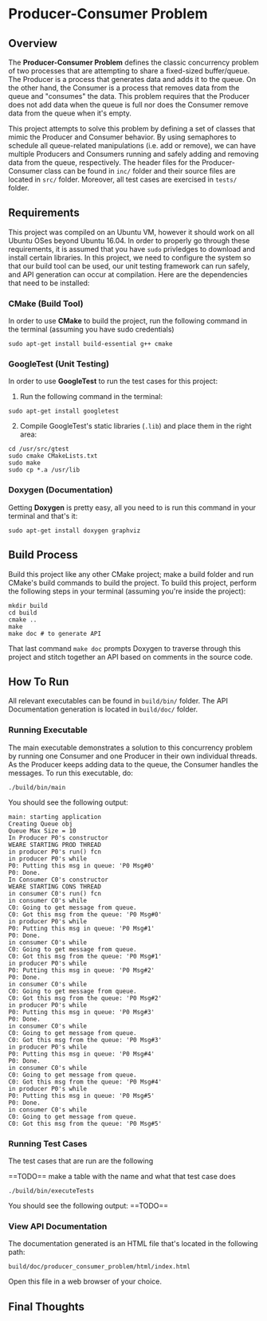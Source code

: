 # Producer-Consumer Problem

## Overview
The **Producer-Consumer Problem** defines the classic concurrency problem of two processes that are attempting to share a fixed-sized buffer/queue. The Producer is a process that generates data and adds it to the queue. On the other hand, the Consumer is a process that removes data from the queue and "consumes" the data. This problem requires that the Producer does not add data when the queue is full nor does the Consumer remove data from the queue when it's empty.

This project attempts to solve this problem by defining a set of classes that mimic the Producer and Consumer behavior. By using semaphores to schedule all queue-related manipulations (i.e. add or remove), we can have multiple Producers and Consumers running and safely adding and removing data from the queue, respectively. The header files for the Producer-Consumer class can be found in `inc/` folder and their source files are located in `src/` folder. Moreover, all test cases are exercised in `tests/` folder.

## Requirements
This project was compiled on an Ubuntu VM, however it should work on all Ubuntu OSes beyond Ubuntu 16.04. In order to properly go through these requirements, it is assumed that you have `sudo` privledges to download and install certain libraries. In this project, we need to configure the system so that our build tool can be used, our unit testing framework can run safely, and API generation can occur at compilation. Here are the dependencies that need to be installed:

### CMake (Build Tool)
In order to use **CMake** to build the project, run the following command in the terminal (assuming you have sudo credentials)
```
sudo apt-get install build-essential g++ cmake
```

### GoogleTest (Unit Testing)
In order to use **GoogleTest** to run the test cases for this project:
1. Run the following command in the terminal:
```
sudo apt-get install googletest
```
2. Compile GoogleTest's static libraries (`.lib`) and place them in the right area:
```
cd /usr/src/gtest
sudo cmake CMakeLists.txt
sudo make
sudo cp *.a /usr/lib
```

### Doxygen (Documentation)
Getting **Doxygen** is pretty easy, all you need to is run this command in your terminal and that's it:
```
sudo apt-get install doxygen graphviz
```

## Build Process
Build this project like any other CMake project; make a build folder and run CMake's build commands to build the project. To build this project, perform the following steps in your terminal (assuming you're inside the project):
```
mkdir build
cd build
cmake ..
make
make doc # to generate API
```
That last command `make doc` prompts Doxygen to traverse through this project and stitch together an API based on comments in the source code.

## How To Run
All relevant executables can be found in `build/bin/` folder. The API Documentation generation is located in `build/doc/` folder.

### Running Executable
The main executable demonstrates a solution to this concurrency problem by running one Consumer and one Producer in their own individual threads. As the Producer keeps adding data to the queue, the Consumer handles the messages. To run this executable, do:

```
./build/bin/main
```

You should see the following output:
```
main: starting application
Creating Queue obj
Queue Max Size = 10
In Producer P0's constructor
WEARE STARTING PROD THREAD
in producer P0's run() fcn
in producer P0's while
P0: Putting this msg in queue: 'P0 Msg#0'
P0: Done.
In Consumer C0's constructor
WEARE STARTING CONS THREAD
in consumer C0's run() fcn
in consumer C0's while
C0: Going to get message from queue.
C0: Got this msg from the queue: 'P0 Msg#0'
in producer P0's while
P0: Putting this msg in queue: 'P0 Msg#1'
P0: Done.
in consumer C0's while
C0: Going to get message from queue.
C0: Got this msg from the queue: 'P0 Msg#1'
in producer P0's while
P0: Putting this msg in queue: 'P0 Msg#2'
P0: Done.
in consumer C0's while
C0: Going to get message from queue.
C0: Got this msg from the queue: 'P0 Msg#2'
in producer P0's while
P0: Putting this msg in queue: 'P0 Msg#3'
P0: Done.
in consumer C0's while
C0: Going to get message from queue.
C0: Got this msg from the queue: 'P0 Msg#3'
in producer P0's while
P0: Putting this msg in queue: 'P0 Msg#4'
P0: Done.
in consumer C0's while
C0: Going to get message from queue.
C0: Got this msg from the queue: 'P0 Msg#4'
in producer P0's while
P0: Putting this msg in queue: 'P0 Msg#5'
P0: Done.
in consumer C0's while
C0: Going to get message from queue.
C0: Got this msg from the queue: 'P0 Msg#5'
```

### Running Test Cases
The test cases that are run are the following

==TODO== make a table with the name and what that test case does

```
./build/bin/executeTests
```
You should see the following output:
==TODO==

### View API Documentation
The documentation generated is an HTML file that's located in the following path:
```
build/doc/producer_consumer_problem/html/index.html
```
Open this file in a web browser of your choice.

## Final Thoughts


